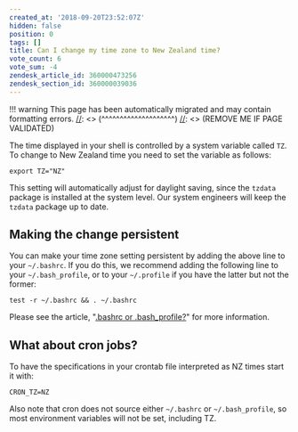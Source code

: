 ```yaml
---
created_at: '2018-09-20T23:52:07Z'
hidden: false
position: 0
tags: []
title: Can I change my time zone to New Zealand time?
vote_count: 6
vote_sum: -4
zendesk_article_id: 360000473256
zendesk_section_id: 360000039036
---
```




[//]: <> (REMOVE ME IF PAGE VALIDATED)
[//]: <> (vvvvvvvvvvvvvvvvvvvv)
!!! warning
    This page has been automatically migrated and may contain formatting errors.
[//]: <> (^^^^^^^^^^^^^^^^^^^^)
[//]: <> (REMOVE ME IF PAGE VALIDATED)

The time displayed in your shell is controlled by a system variable
called `TZ`. To change to New Zealand time you need to set the variable
as follows:

``` sl
export TZ="NZ"
```

This setting will automatically adjust for daylight saving, since the
`tzdata` package is installed at the system level. Our system engineers
will keep the `tzdata` package up to date.

## Making the change persistent

You can make your time zone setting persistent by adding the above line
to your `~/.bashrc`. If you do this, we recommend adding the following
line to your `~/.bash_profile`, or to your `~/.profile` if you have the
latter but not the former:

``` sl
test -r ~/.bashrc && . ~/.bashrc
```

Please see the article, "[.bashrc or
.bash\_profile?](../../../General/FAQs/What_are_my-bashrc_and-bash_profile_for)"
for more information.

## What about cron jobs?

To have the specifications in your crontab file interpreted as NZ times
start it with:

``` sl
CRON_TZ=NZ
```

Also note that cron does not source either `~/.bashrc` or
`~/.bash_profile`, so most environment variables will not be set,
including TZ.